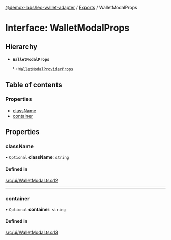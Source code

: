 [@demox-labs/leo-wallet-adapter](../README.md) / [Exports](../modules.md) / WalletModalProps

# Interface: WalletModalProps

## Hierarchy

- **`WalletModalProps`**

  ↳ [`WalletModalProviderProps`](WalletModalProviderProps.md)

## Table of contents

### Properties

- [className](WalletModalProps.md#classname)
- [container](WalletModalProps.md#container)

## Properties

### className

• `Optional` **className**: `string`

#### Defined in

[src/ui/WalletModal.tsx:12](https://github.com/demox-labs/leo-wallet-adapter/blob/60deb2b/src/ui/WalletModal.tsx#L12)

___

### container

• `Optional` **container**: `string`

#### Defined in

[src/ui/WalletModal.tsx:13](https://github.com/demox-labs/leo-wallet-adapter/blob/60deb2b/src/ui/WalletModal.tsx#L13)
